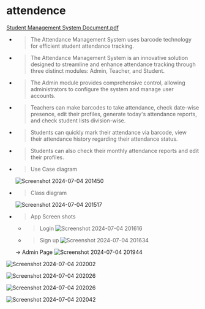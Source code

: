 # attendence

[Student Management System Document.pdf](https://github.com/user-attachments/files/16099425/Student.Management.System.Document.pdf)

- > The Attendance Management System uses barcode technology for efficient student attendance tracking.
 - > The Attendance Management System is an innovative solution designed to streamline and enhance attendance tracking through three distinct modules: Admin, Teacher, and Student.
 - > The Admin module provides comprehensive control, allowing administrators to configure the system and manage user accounts.
 - > Teachers can make barcodes to take attendance, check date-wise presence, edit their profiles, generate today's attendance reports, and check student lists division-wise. 
 - > Students can quickly mark their attendance via barcode, view their attendance history regarding their attendance status. 
 - > Students can also check their monthly attendance reports and edit their profiles.

 - > Use Case diagram
   

   ![Screenshot 2024-07-04 201450](https://github.com/Nirmal-Bhuva/Student_att_mgt/assets/91771820/4201b586-625c-418a-adf3-a05e7bef543e)


 - > Class diagram
   
   ![Screenshot 2024-07-04 201517](https://github.com/Nirmal-Bhuva/Student_att_mgt/assets/91771820/1460a507-4a0e-4bca-9cd6-485f9950c83d)


- > App Screen shots

  - > Login
![Screenshot 2024-07-04 201616](https://github.com/Nirmal-Bhuva/Student_att_mgt/assets/91771820/5a31c859-61e1-491f-84ac-d00641ce3c6c)

  - > Sign up
  ![Screenshot 2024-07-04 201634](https://github.com/Nirmal-Bhuva/Student_att_mgt/assets/91771820/8d8f712c-ad80-4ee6-b4e0-ee9bb9d0fe17)

   -> Admin Page
![Screenshot 2024-07-04 201944](https://github.com/Nirmal-Bhuva/Student_att_mgt/assets/91771820/6f7b58d8-6711-4a75-b817-0d2f748cb244)


![Screenshot 2024-07-04 202002](https://github.com/Nirmal-Bhuva/Student_att_mgt/assets/91771820/5d130a4c-013b-43b3-afee-f706b2a37093)

 ![Screenshot 2024-07-04 202026](https://github.com/Nirmal-Bhuva/Student_att_mgt/assets/91771820/57c3ef22-57df-4f3d-a1dd-99c142f1ab6d)

![Screenshot 2024-07-04 202026](https://github.com/Nirmal-Bhuva/Student_att_mgt/assets/91771820/b4eb56bf-319d-4f69-8743-0e84d960f51c)

![Screenshot 2024-07-04 202042](https://github.com/Nirmal-Bhuva/Student_att_mgt/assets/91771820/83038da4-a1cb-44fa-8176-07120e0fb321)


   


